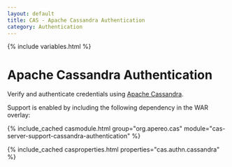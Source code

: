 ```yaml
---
layout: default
title: CAS - Apache Cassandra Authentication
category: Authentication
---
```

{% include variables.html %}


# Apache Cassandra Authentication

Verify and authenticate credentials using [Apache Cassandra](http://cassandra.apache.org/).

Support is enabled by including the following dependency in the WAR overlay:

{% include_cached casmodule.html group="org.apereo.cas" module="cas-server-support-cassandra-authentication" %}

{% include_cached casproperties.html properties="cas.authn.cassandra" %}

